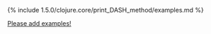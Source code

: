 {% include 1.5.0/clojure.core/print_DASH_method/examples.md %}

[Please add examples!](https://github.com/arrdem/grimoire/edit/master/_includes/1.6.0/clojure.core/print_DASH_method/examples.md)
